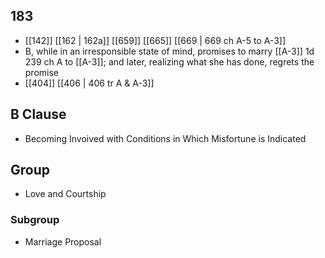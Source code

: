 ## 183
- [[142]] [[162 | 162a]] [[659]] [[665]] [[669 | 669 ch A-5 to A-3]] 
- B, while in an irresponsible state of mind, promises to marry [[A-3]] 1d 239 ch A to [[A-3]]; and later, realizing what she has done, regrets the promise
- [[404]] [[406 | 406 tr A &amp; A-3]] 

## B Clause
- Becoming Invoived with Conditions in Which Misfortune is Indicated

## Group
- Love and Courtship

### Subgroup
- Marriage Proposal

